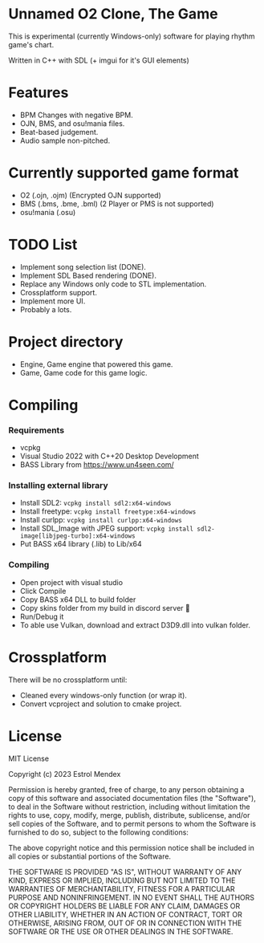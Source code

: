 # Unnamed O2 Clone, The Game
This is experimental (currently Windows-only) software for playing rhythm game's chart.

Written in C++ with SDL (+ imgui for it's GUI elements)

# Features
- BPM Changes with negative BPM.
- OJN, BMS, and osu!mania files.
- Beat-based judgement.
- Audio sample non-pitched.

# Currently supported game format
- O2 (.ojn, .ojm) (Encrypted OJN supported)
- BMS (.bms, .bme, .bml) (2 Player or PMS is not supported)
- osu!mania (.osu)

# TODO List
- Implement song selection list (DONE).
- Implement SDL Based rendering (DONE).
- Replace any Windows only code to STL implementation.
- Crossplatform support.
- Implement more UI.
- Probably a lots.

# Project directory
- Engine, Game engine that powered this game.
- Game, Game code for this game logic.

# Compiling
### Requirements
- vcpkg
- Visual Studio 2022 with C++20 Desktop Development
- BASS Library from https://www.un4seen.com/

### Installing external library
- Install SDL2: `vcpkg install sdl2:x64-windows`
- Install freetype: `vcpkg install freetype:x64-windows`
- Install curlpp: `vcpkg install curlpp:x64-windows`
- Install SDL_Image with JPEG support: `vcpkg install sdl2-image[libjpeg-turbo]:x64-windows`
- Put BASS x64 library (.lib) to Lib/x64

### Compiling
- Open project with visual studio
- Click Compile
- Copy BASS x64 DLL to build folder
- Copy skins folder from my build in discord server :troll:
- Run/Debug it
- To able use Vulkan, download and extract D3D9.dll into vulkan folder.

# Crossplatform
There will be no crossplatform until:
- Cleaned every windows-only function (or wrap it).
- Convert vcproject and solution to cmake project.

# License
MIT License

Copyright (c) 2023 Estrol Mendex

Permission is hereby granted, free of charge, to any person obtaining a copy
of this software and associated documentation files (the "Software"), to deal
in the Software without restriction, including without limitation the rights
to use, copy, modify, merge, publish, distribute, sublicense, and/or sell
copies of the Software, and to permit persons to whom the Software is
furnished to do so, subject to the following conditions:

The above copyright notice and this permission notice shall be included in all
copies or substantial portions of the Software.

THE SOFTWARE IS PROVIDED "AS IS", WITHOUT WARRANTY OF ANY KIND, EXPRESS OR
IMPLIED, INCLUDING BUT NOT LIMITED TO THE WARRANTIES OF MERCHANTABILITY,
FITNESS FOR A PARTICULAR PURPOSE AND NONINFRINGEMENT. IN NO EVENT SHALL THE
AUTHORS OR COPYRIGHT HOLDERS BE LIABLE FOR ANY CLAIM, DAMAGES OR OTHER
LIABILITY, WHETHER IN AN ACTION OF CONTRACT, TORT OR OTHERWISE, ARISING FROM,
OUT OF OR IN CONNECTION WITH THE SOFTWARE OR THE USE OR OTHER DEALINGS IN THE
SOFTWARE.